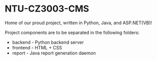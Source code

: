 # NTU-CZ3003-CMS

Home of our proud project, written in Python, Java, and ASP.NET(VB)!

Project components are to be separated in the following folders:

- backend - Python backend server
- frontend - HTML + CSS
- report - Java report generation daemon